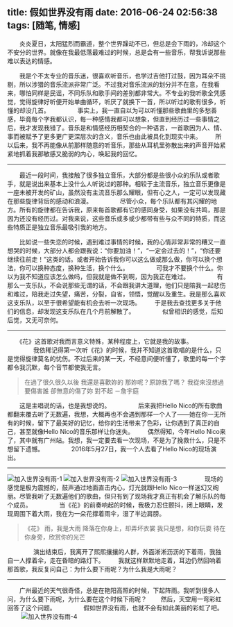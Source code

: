 title: 假如世界没有雨
date: 2016-06-24 02:56:38
tags: [随笔, 情感]
---
　　炎炎夏日，太阳猛烈而霸道，整个世界躁动不已，但总是会下雨的，冷却这个不安分的世界。就像在我最低落最难过的时候，总是会有一些音乐，帮我诉说那些难以表达的情感。
<!--more-->
　　我是个不太专业的音乐迷，很喜欢听音乐，也学过吉他打过鼓，因为耳朵不挑剔，所以涉猎的音乐流派非常广泛。不过我对音乐流派的划分并不在意，在我看来，哪怕同样是民谣，不同乐队和歌手间的差别都非常大。不专业的我听歌全凭感觉，觉得旋律好听便开始单曲循环，听厌了就换下一首，所以听过的歌有很多，听懂的却没几首。
　　
　　事实上，我一直自以为可以听懂那些歌曲里的多愁善感，毕竟每个字我都认识，每一种感情我都可以想象，但直到经历过一些事情之后，我才发现我错了。音乐是和情感经历相契合的一种语言，一首歌因为人、情、事而被赋予了更多更广更深层次的含义，音乐也由此被具化到现实中来。
　　所以后来，我不再能像从前那样随意的听音乐，那些从耳机里弥散出来的声音开始紧紧地抓着我那敏感又脆弱的内心，唤起我的回忆。

***
　　最近一段时间，我接触了很多独立音乐，大部分都是些很小众的乐队或者歌手，就是说出来基本上没什么人听说过的那种。相较于主流音乐，独立音乐更像是一座未被开发的矿山，虽然没有主流音乐那么耀眼，但有心之人，一定可以发现藏在那些旋律背后的感动和浪漫。
　　
　　尽管小众，每个乐队都有其闪耀的地方。所有的旋律都在告诉我，原来每首歌都有它的感同身受，如果没有共鸣，那是因为还没有经历过。对我来说，这些音乐或多或少都带有些与众不同的特质，而这些特质正是独立音乐最吸引我的地方。

　　比如说一些失恋的时候，遇到难过事情的时候，我的心情非常非常的糟又一直想哭的时候，大部分人都会跟我说：“你要加油！”，“一定会过去的！”，“你还要继续往前走！”这类的话。或者开始告诉我你可以这么做或那么做，你可以换个想法，你可以换种态度，换种生活，换个什么。
　　
　　可我才不要换个什么。你以为我不知道应该怎么做吗，但我就是做不到啊，因为我正在难过。
　　
　　有那么一支乐队，不会说那些无谓的话，不会跟我讲大道理，他们只是陪我一起悲伤和难过，陪我走过失望，痛苦，分裂，自省，领悟，觉醒以及重生。我是那么喜欢这支乐队，以至于很希望能有机会去听一次现场。
　　于是我去查找更多关于他们的信息，却发现这支乐队在几个月前解散了。
　　
　　似曾相识的感觉，后知后觉，又无可奈何。

***
　　《花》这首歌对我而言意义特殊，某种程度上，它就是我的故事。
　　
　　我依稀记得第一次听《花》的时候，我并不知道这首歌唱的是什么，只是觉得旋律莫名的忧伤。不过后来的某一天，不经意间便听懂了，歌里的每一个字都令我沉默，每个音节都使我无言。
　　
>在過了很久很久以後
我還是喜歡妳的
那妳呢？原諒我了嗎？
我從來沒想過要傷害誰
卻無意的傷了妳
對不起
－詹宇庭

　　这是主唱说的话，也是我想说的。
　　
　　后来我把Hello Nico的所有歌曲都翻来覆去听了无数遍，我想，大概再也不会遇到那样一个人了——她在你一无所有的时候，留下了最美好的记忆，给你的生活带来了色彩，让你遇到了真正的自己，甚至就像Hello Nico的音乐那样让你迷失。
　　偶然得知，今年Hello Nico来了，其中就有广州站。我想，我一定要去看一次现场，不是为了挽救什么，只是不想留下遗憾。
　　
　　2016年5月27日，我一个人去看了Hello Nico的现场演出。

***
![加入世界没有雨-1](/assets/blog/HelloNico-1.jpg)
![加入世界没有雨-2](/assets/blog/HelloNico-2.jpg)
![加入世界没有雨-3](/assets/blog/HelloNico-3.jpg)
　　
　　现场的感觉是极为震撼的，鼓声通过地面直击内心，灯光就跟Hello Nico一样迷幻又绚丽。尽管我听了无数遍他们的歌曲，但只有到了现场我才真正有机会了解乐队的每个成员。
　　
　　当《花》的前奏响起的时候，我极力忍住颤抖，闭上眼睛，发现周围下着大雨，我在为一朵花撑着雨伞，湿了半边肩膀。
　　
>《花》
雨，我是大雨
降落在你身上，却弄坏衣裳
我只是想，和你玩耍
待在你身旁，欣赏你的光芒

　　
　　演出结束后，我离开了熙熙攘攘的人群，外面淅淅沥沥的下着雨，我独自一人撑着伞，走在昏暗的路灯下。
　　我就这样默默地走着，耳边仍然回响着那首歌，我反复问自己：为什么要下雨呢？为什么我是大雨呢？

***
　　广州最近的天气很奇怪，总是在艳阳高照的时候，下起阵雨。我听到很多人问，为什么要下雨呢，为什么要在这个时候下雨呢？
　　然后，天空用一弯彩虹回答了这个问题。
　　
　　假如世界没有雨，也就不会有如此美丽的彩虹了吧。
　　
![加入世界没有雨-4](/assets/blog/HelloNico-4.jpg)